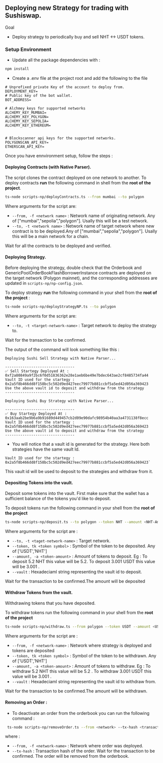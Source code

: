 ## Deploying new Strategy for trading with Sushiswap.  
Goal
- Deploy strategy to periodically buy and sell NHT <-> USDT tokens. 
### Setup Environment
- Update all the package dependencies with : 
```sh
npm install 
```
- Create a .env file at the project root and add the following to the file 
``` 
# Unprefixed private Key of the account to deploy from. 
DEPLOYMENT_KEY= 
# Public key of the bot wallet.
BOT_ADDRESS= 

# Alchmey keys for supported networks
ALCHEMY_KEY_MUMBAI=
ALCHEMY_KEY_POLYGON=
ALCHEMY_KEY_SEPOLIA=
ALCHEMY_KEY_ETHEREUM= 


# Blockscanner api keys for the supported networks.
POLYGONSCAN_API_KEY=
ETHERSCAN_API_KEY=

```

Once you have ennvironment setup, follow the steps : 

#### Deploying Contracts (with Native Parser).

The script clones the contract deployed on one network to another. 
To deploy contracts **run** the following command in shell from the **root of the project**.

```sh
ts-node scripts-np/deployContracts.ts --from mumbai --to polygon
```
Where arguments for the script are:

- `--from, -f <network name>` : Network name of originating network. Any of ["mumbai","sepolia","polygon"]. Usally this will be a test network.
- `--to, -t <network name>` : Network name of target network where new contract is to be deployed.Any of ["mumbai","sepolia","polygon"]. Usally this will be a main network for a chain.

Wait for all the contracts to be deployed and verified.

#### Deploying Strategy.

Before deploying the strategy, double check that the Orderbook and GenericPoolOrderBookFlashBorrowerInstance contracts are deployed on the target network (Polygon mainnet), and the corresponding addresses are updated in `scripts-np/np-config.json`.

To deploy strategy **run** the following command in your shell from the **root of the project** :

```sh
ts-node scripts-np/deployStrategyNP.ts --to polygon 
```

Where arguments for the script are:

- `--to, -t <target-network-name>` : Target network to deploy the strategy to.

Wait for the transaction to be confirmed. 

The output of the command will look something like this : 
```
Deploying Sushi Sell Strategy with Native Parser...

--------------------------------
✅ Sell Startegy Deployed At : 0xf2a80849a9f2bc6f0d51836362e28e1aeb6be49e7bdec643ae2cf8485734fa44
Vault ID used for the startegy : 0x2a5f8b466dd8f158bc5c502d9ed427eec79977b881ccbf5a5ed42d056a369423
Use the above vault id to deposit and withdraw from the strategy
--------------------------------

Deploying Sushi Buy Strategy with Native Parser...

--------------------------------
✅ Buy Startegy Deployed At : 0x163aab2be9b6a9b91689d449457cb2d09e90dafc98954b40aa3a4731138f8ecc
Vault ID used for the startegy : 0x2a5f8b466dd8f158bc5c502d9ed427eec79977b881ccbf5a5ed42d056a369423
Use the above vault id to deposit and withdraw from the strategy
--------------------------------
```
- You will notice that a vault id is generated for the strategy. Here both strategies have the same vault Id.
```
Vault ID used for the startegy : 0x2a5f8b466dd8f158bc5c502d9ed427eec79977b881ccbf5a5ed42d056a369423` 
``` 
This vault id will be used to deposit to the strategies and withdraw from it. 

#### Depositing Tokens into the vault.

Deposit some tokens into the vault. First make sure that the wallet has a sufficient balance of the tokens you'd like to deposit.

To deposit tokens run the following command in your shell from the **root of the project**

```sh
ts-node scripts-np/deposit.ts --to polygon --token NHT --amount <NHT-Amount> --vault <hex-string>
```

Where arguments for the script are :

- `--to, -t <taget-network-name>` : Target network.
- `--token, tk <token symbol>` : Symbol of the token to be deposited. Any of ['USDT','NHT']
- `--amount, -a <token-amount>` : Amount of tokens to deposit. Eg : To deposit 5.2 NHT this value will be 5.2. To deposit 3.001 USDT this value will be 3.001 . 
- `--vault` : Hexadeciaml string representing the vault id to deposit. 

Wait for the transaction to be confirmed.The amount will be deposited 

#### Withdraw Tokens from the vault.

Withdrawing tokens that you have deposited.

To withdraw tokens run the following command in your shell from the **root of the project**

```sh
ts-node scripts-np/withdraw.ts --from polygon --token USDT --amount <USDT-Amount> --vault <hex-string>
```

Where arguments for the script are :

- `--from, -f <network-name>` : Network where strategy is deployed and tokens are deposited
- `--token, tk <token symbol>` : Symbol of the token to be withdrawn. Any of ['USDT','NHT']
- `--amount, -a <token-amount>` : Amount of tokens to withdraw. Eg : To withdraw 5.2 NHT this value will be 5.2 . To withdraw 3.001 USDT this value will be 3.001 .
- `--vault` : Hexadeciaml string representing the vault id to withdraw from. 

Wait for the transaction to be confirmed.The amount will be withdrawn.  

#### Removing an Order : 
- To deactivate an order from the orderbook you can run the following command : 
```sh
 ts-node scripts-np/removeOrder.ts --from <network> --tx-hash <transaction-hash>
``` 
where : 
- `--from, -f <network-name>` : Network where order was deployed.
- `--tx-hash` : Transaction hash of the order. 
Wait for the transaction to be confirmed. The order will be removed from the orderbook. 


